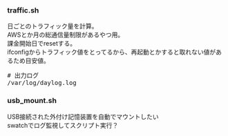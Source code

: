 

### traffic.sh
日ごとのトラフィック量を計算。</br>
AWSとか月の総通信量制限があるやつ用。</br>
課金開始日でresetする。</br>
ifconfigからトラフィック値をとってるから、再起動とかすると取れない値があるため目安値。</br>
<pre># 出力ログ
/var/log/daylog.log</pre>

### usb_mount.sh
USB接続された外付け記憶装置を自動でマウントしたい</br>
swatchでログ監視してスクリプト実行？</br>

